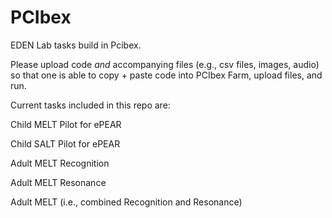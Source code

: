 # PCIbex

EDEN Lab tasks build in Pcibex. 

Please upload code *and* accompanying files (e.g., csv files, images, audio) so that one is able to copy + paste code into PCIbex Farm, upload files, and run. 

Current tasks included in this repo are:

Child MELT Pilot for ePEAR

Child SALT Pilot for ePEAR

Adult MELT Recognition

Adult MELT Resonance

Adult MELT (i.e., combined Recognition and Resonance)
